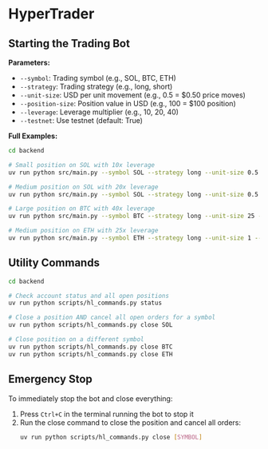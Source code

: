 # HyperTrader

## Starting the Trading Bot

**Parameters:**

- `--symbol`: Trading symbol (e.g., SOL, BTC, ETH)
- `--strategy`: Trading strategy (e.g., long, short)
- `--unit-size`: USD per unit movement (e.g., 0.5 = $0.50 price moves)
- `--position-size`: Position value in USD (e.g., 100 = $100 position)
- `--leverage`: Leverage multiplier (e.g., 10, 20, 40)
- `--testnet`: Use testnet (default: True)

**Full Examples:**

```bash
cd backend

# Small position on SOL with 10x leverage
uv run python src/main.py --symbol SOL --strategy long --unit-size 0.5 --position-size 100 --leverage 10 --testnet

# Medium position on SOL with 20x leverage
uv run python src/main.py --symbol SOL --strategy long --unit-size 0.5 --position-size 2000 --leverage 20 --testnet

# Large position on BTC with 40x leverage
uv run python src/main.py --symbol BTC --strategy long --unit-size 25 --position-size 20000 --leverage 40 --testnet

# Medium position on ETH with 25x leverage
uv run python src/main.py --symbol ETH --strategy long --unit-size 1 --position-size 12500 --leverage 25 --testnet
```

## Utility Commands

```bash
cd backend

# Check account status and all open positions
uv run python scripts/hl_commands.py status

# Close a position AND cancel all open orders for a symbol
uv run python scripts/hl_commands.py close SOL

# Close position on a different symbol
uv run python scripts/hl_commands.py close BTC
uv run python scripts/hl_commands.py close ETH
```

## Emergency Stop

To immediately stop the bot and close everything:

1. Press `Ctrl+C` in the terminal running the bot to stop it
2. Run the close command to close the position and cancel all orders:
   ```bash
   uv run python scripts/hl_commands.py close [SYMBOL]
   ```